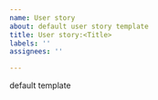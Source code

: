 ```yaml
---
name: User story
about: default user story template
title: User story:<Title>
labels: ''
assignees: ''

---
```


default template
